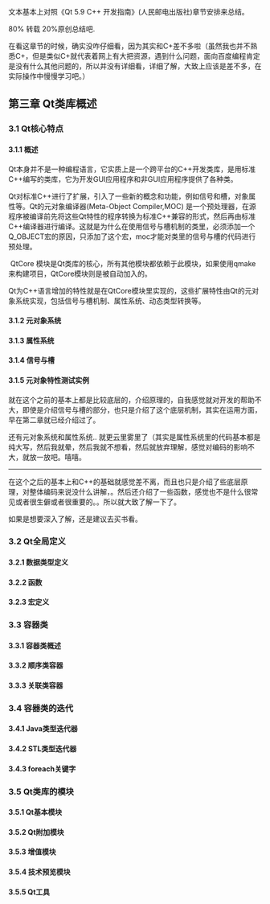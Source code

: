 文本基本上对照《Qt 5.9 C++ 开发指南》(人民邮电出版社)章节安排来总结。

80% 转载 20%原创总结吧.

在看这章节的时候，确实没咋仔细看，因为其实和C+差不多啦（虽然我也并不熟悉C+，但是类似C+就代表着网上有大把资源，遇到什么问题，面向百度编程肯定是没有什么其他问题的，所以并没有详细看，详细了解，大致上应该是差不多，在实际操作中慢慢学习吧。）

## 第三章 Qt类库概述

### 3.1 Qt核心特点

#### 3.1.1 概述

​	Qt本身并不是一种编程语言，它实质上是一个跨平台的C++开发类库，是用标准C++编写的类库，它为开发GUI应用程序和非GUI应用程序提供了各种类。

​	Qt对标准C++进行了扩展，引入了一些新的概念和功能，例如信号和槽，对象属性等。Qt的元对象编译器(Meta-Object Compiler,MOC) 是一个预处理器，在源程序被编译前先将这些Qt特性的程序转换为标准C++兼容的形式，然后再由标准C++编译器进行编译。这就是为什么在使用信号与槽机制的类里，必须添加一个Q_OBJECT宏的原因，只添加了这个宏，moc才能对类里的信号与槽的代码进行预处理。

​	QtCore 模块是Qt类库的核心，所有其他模块都依赖于此模块，如果使用qmake来构建项目，QtCore模块则是被自动加入的。

​	Qt为C++语言增加的特性就是在QtCore模块里实现的，这些扩展特性由Qt的元对象系统实现，包括信号与槽机制、属性系统、动态类型转换等。

#### 3.1.2 元对象系统



#### 3.1.3 属性系统

#### 3.1.4 信号与槽

#### 3.1.5 元对象特性测试实例



就在这个之前的基本上都是比较底层的，介绍原理的，自我感觉就对开发的帮助不大，即使是介绍信号与槽的部分，也只是介绍了这个底层机制，其实在运用方面，早在第二章就已经介绍过了。

还有元对象系统和属性系统.. 就更云里雾里了（其实是属性系统里的代码基本都是纯大写，然后我就晕，然后我就不想看，然后就放弃理解，感觉对编码的影响不大，就放一放吧。嘻嘻。



----



在这个之后的基本上和C++的基础就感觉差不离，而且也只是介绍了些底层原理，对整体编码来说没什么讲解，。然后还介绍了一些函数，感觉也不是什么很常见或者很生僻或者很重要的。。所以就大致了解一下了。



如果是想要深入了解，还是建议去买书看。



### 3.2 Qt全局定义

#### 3.2.1 数据类型定义

#### 3.2.2 函数

#### 3.2.3 宏定义



### 3.3 容器类

#### 3.3.1 容器类概述

#### 3.3.2 顺序类容器

#### 3.3.3 关联类容器



### 3.4 容器类的迭代

#### 3.4.1 Java类型迭代器

#### 3.4.2 STL类型迭代器

#### 3.4.3 foreach关键字



### 3.5 Qt类库的模块

#### 3.5.1 Qt基本模块

#### 3.5.2 Qt附加模块

#### 3.5.3 增值模块

#### 3.5.4 技术预览模块

#### 3.5.5 Qt工具

